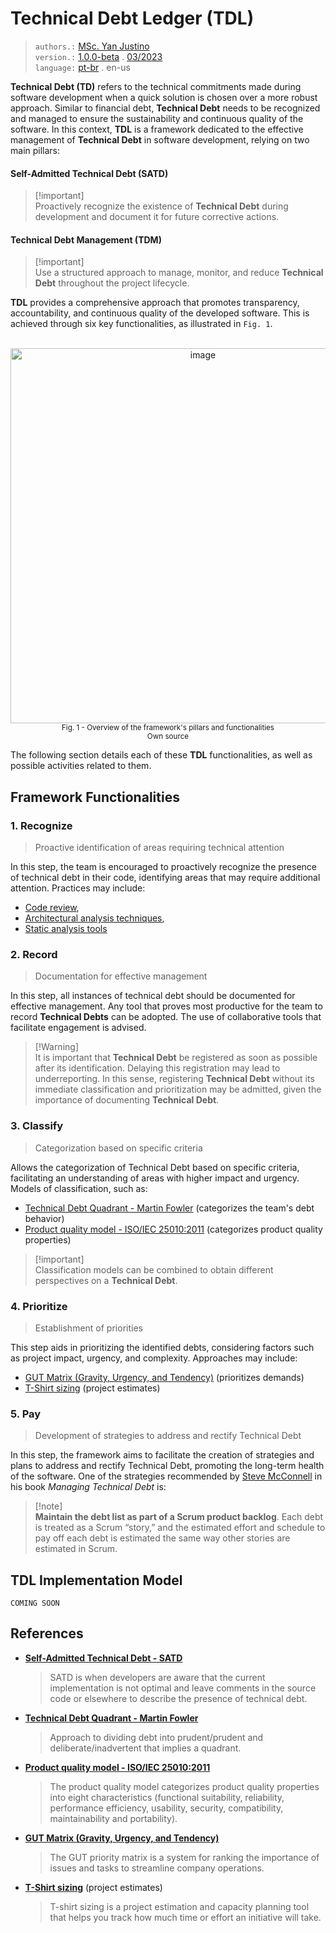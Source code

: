 # Technical Debt Ledger (TDL)
> `authors.:` [MSc. Yan Justino](https://github.com/yanjustino)   
> `version.:` [1.0.0-beta]() . [03/2023]()  
> `language:` [pt-br](README.ptbr.md) . en-us

**Technical Debt (TD)** refers to the technical commitments made during software development when a quick solution is chosen over a more robust approach. Similar to financial debt, **Technical Debt** needs to be recognized and managed to ensure the sustainability and continuous quality of the software. In this context, **TDL** is a framework dedicated to the effective management of **Technical Debt** in software development, relying on two main pillars:

#### Self-Admitted Technical Debt (SATD)
> [!important]\
> Proactively recognize the existence of **Technical Debt** during development and document it for future corrective actions.

#### Technical Debt Management (TDM)
> [!important]\
> Use a structured approach to manage, monitor, and reduce **Technical Debt** throughout the project lifecycle.

**TDL** provides a comprehensive approach that promotes transparency, accountability, and continuous quality of the developed software. This is achieved through six key functionalities, as illustrated in `Fig. 1`.

<p align="center">
  <br/>
  <img width="600" alt="image" src="https://github.com/yanjustino/td-ledger/assets/357114/e5bd7ace-9580-49c2-acbb-c58c558e1c4a">
  <br/>
  <small>Fig. 1 - Overview of the framework's pillars and functionalities</small><br/>
  <small>Own source</small>
</p>

The following section details each of these **TDL** functionalities, as well as possible activities related to them.

## Framework Functionalities

### 1. Recognize
> Proactive identification of areas requiring technical attention

In this step, the team is encouraged to proactively recognize the presence of technical debt in their code, identifying areas that may require additional attention. Practices may include:

- [Code review](https://en.wikipedia.org/wiki/Code_review),
- [Architectural analysis techniques](https://www.sciencedirect.com/topics/computer-science/architecture-analysis),
- [Static analysis tools](https://en.wikipedia.org/wiki/Static_program_analysis)

### 2. Record
> Documentation for effective management

In this step, all instances of technical debt should be documented for effective management. Any tool that proves most productive for the team to record **Technical Debts** can be adopted. The use of collaborative tools that facilitate engagement is advised.

> [!Warning]\
> It is important that **Technical Debt** be registered as soon as possible after its identification. Delaying this registration may lead to underreporting. In this sense, registering **Technical Debt** without its immediate classification and prioritization may be admitted, given the importance of documenting **Technical Debt**.

### 3. Classify
> Categorization based on specific criteria

Allows the categorization of Technical Debt based on specific criteria, facilitating an understanding of areas with higher impact and urgency. Models of classification, such as:

- [Technical Debt Quadrant - Martin Fowler](https://martinfowler.com/bliki/TechnicalDebtQuadrant.html) (categorizes the team's debt behavior)
- [Product quality model - ISO/IEC 25010:2011](https://www.iso.org/obp/ui/#iso:std:iso-iec:25010:ed-1:v1:en) (categorizes product quality properties)

> [!important]\
> Classification models can be combined to obtain different perspectives on a **Technical Debt**.

### 4. Prioritize
> Establishment of priorities

This step aids in prioritizing the identified debts, considering factors such as project impact, urgency, and complexity. Approaches may include:

- [GUT Matrix (Gravity, Urgency, and Tendency)](https://www.sydle.com/blog/gut-priority-matrix-62d05b64675a2377260936ae) (prioritizes demands)
- [T-Shirt sizing](https://asana.com/resources/t-shirt-sizing) (project estimates)

### 5. Pay
> Development of strategies to address and rectify Technical Debt

In this step, the framework aims to facilitate the creation of strategies and plans to address and rectify Technical Debt, promoting the long-term health of the software. One of the strategies recommended by [Steve McConnell](https://www.construx.com/uploadedfiles/resources/whitepapers/Managing%20Technical%20Debt.pdf) in his book _Managing Technical Debt_ is:

> [!note]\
> **Maintain the debt list as part of a Scrum product backlog**. Each debt is treated as a Scrum “story,” and the estimated effort and schedule to pay off each debt is estimated the same way other stories are estimated in Scrum. 

## TDL Implementation Model
`COMING SOON`

## References
- [**Self-Admitted Technical Debt - SATD**](https://ieeexplore.ieee.org/search/searchresult.jsp?matchBoolean=true&queryText=%22Index%20Terms%22:Self-Admitted%20Technical%20Debt&newsearch=true)
  >SATD is when developers are aware that the current implementation is not optimal and leave comments in the source code or elsewhere to describe the presence of technical debt.
- [**Technical Debt Quadrant - Martin Fowler**](https://martinfowler.com/bliki/TechnicalDebtQuadrant.html)
  >Approach to dividing debt into prudent/prudent and deliberate/inadvertent that implies a quadrant.
- [**Product quality model - ISO/IEC 25010:2011**](https://www.iso.org/obp/ui/#iso:std:iso-iec:25010:ed-1:v1:en)
  >The product quality model categorizes product quality properties into eight characteristics (functional suitability, reliability, performance efficiency, usability, security, compatibility, maintainability and portability).
- [**GUT Matrix (Gravity, Urgency, and Tendency)**](https://www.sydle.com/blog/gut-priority-matrix-62d05b64675a2377260936ae)
  > The GUT priority matrix is a system for ranking the importance of issues and tasks to streamline company operations.
- [**T-Shirt sizing**](https://asana.com/resources/t-shirt-sizing) (project estimates)
  >T-shirt sizing is a project estimation and capacity planning tool that helps you track how much time or effort an initiative will take.
